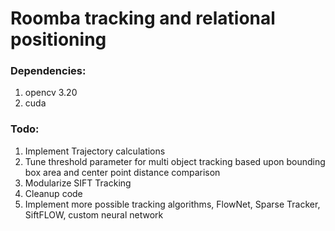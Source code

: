 # Roomba tracking and relational positioning 

### __Dependencies:__
1. opencv 3.20
2. cuda

### __Todo:__
1. Implement Trajectory calculations
2. Tune threshold parameter for multi object tracking based upon bounding box area and center point distance comparison
3. Modularize SIFT Tracking
4. Cleanup code
5. Implement more possible tracking algorithms, FlowNet, Sparse Tracker, SiftFLOW, custom neural network
